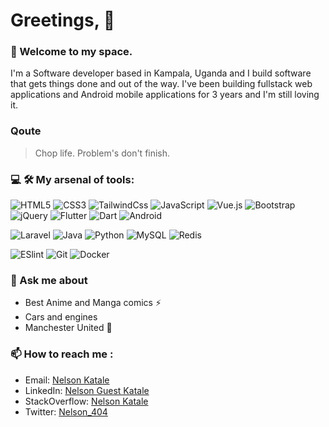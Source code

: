 # Greetings, 👋 

<p align="center">
<!-- <img width="500" src="https://media.giphy.com/media/v1.Y2lkPTc5MGI3NjExYmQ3NjY0ZWVlOTU5NTJiYzJlYzRiMzczZDE0MTgxODc5NDk3NjNiYiZjdD1n/2ya7xLyEeynlZM4FCw/giphy.gif"> -->
</p>

### 🧔 Welcome to my space.
I'm a Software developer based in Kampala, Uganda and I build software that gets things done and out of the way. I've been building fullstack web applications and Android mobile applications for 3 years and I'm still loving it.

### Qoute
 > Chop life. Problem's don't finish.

### 💻 🛠 My arsenal of tools:

![HTML5](https://img.shields.io/badge/-HTML5-%23E44D27?style=flat-square&logo=html5&logoColor=ffffff)
![CSS3](https://img.shields.io/badge/-CSS3-%231572B6?style=flat-square&logo=css3)
![TailwindCss](https://img.shields.io/badge/-TailwindCss-%231a202c?style=flat-square&logo=tailwind-css)
![JavaScript](https://img.shields.io/badge/-JavaScript-%23F7DF1C?style=flat-square&logo=javascript&logoColor=000000&labelColor=%23F7DF1C&color=%23FFCE5A)
![Vue.js](https://img.shields.io/badge/-Vue.js-%232c3e50?style=flat-square&logo=vuedotjs)
![Bootstrap](https://img.shields.io/badge/bootstrap-%23563D7C.svg?style=for-the-badge&logo=bootstrap&logoColor=white)
![jQuery](https://img.shields.io/badge/jquery-%230769AD.svg?style=for-the-badge&logo=jquery&logoColor=white)
![Flutter](https://img.shields.io/badge/Flutter-%2302569B.svg?style=for-the-badge&logo=Flutter&logoColor=white)
![Dart](https://img.shields.io/badge/dart-%230175C2.svg?style=for-the-badge&logo=dart&logoColor=white)
![Android](https://img.shields.io/badge/Android-3DDC84?style=for-the-badge&logo=android&logoColor=white)

![Laravel](https://img.shields.io/badge/laravel-%23FF2D20.svg?style=for-the-badge&logo=laravel&logoColor=white)
![Java](https://img.shields.io/badge/java-%23ED8B00.svg?style=for-the-badge&logo=java&logoColor=white)
![Python](https://img.shields.io/badge/python-%231a202c.svg?style=for-the-badge&logo=python&logoColor=yellow)
![MySQL](https://img.shields.io/badge/mysql-%2300f.svg?style=for-the-badge&logo=mysql&logoColor=white)
![Redis](https://img.shields.io/badge/redis-%23DD0031.svg?style=for-the-badge&logo=redis&logoColor=white)

![ESlint](https://img.shields.io/badge/-ESLint-%234B32C3?style=flat-square&logo=eslint)
![Git](https://img.shields.io/badge/-Git-%23F05032?style=flat-square&logo=git&logoColor=%23ffffff)
![Docker](https://img.shields.io/badge/docker-%230db7ed.svg?style=for-the-badge&logo=docker&logoColor=white)

### 💬 Ask me about

* Best Anime and Manga comics ⚡
* Cars and engines
* Manchester United 🔴

### 📫 How to reach me :
<a id="social-links"></a>
* Email:  <a href="mailto:katalenelson@gmail.com">Nelson Katale</a>
* LinkedIn: <a href="http://www.linkedin.com/in/nelson-guest-katale">Nelson Guest Katale</a>
* StackOverflow: <a href="https://stackoverflow.com/users/7519779/nelson-katale">Nelson Katale</a>
* Twitter: <a href="https://twitter.com/Nelson_404">Nelson_404</a>

